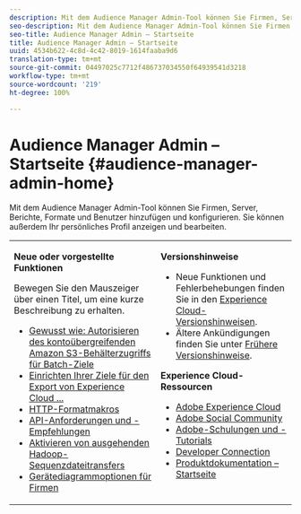 ```yaml
---
description: Mit dem Audience Manager Admin-Tool können Sie Firmen, Server, Berichte, Formate und Benutzer hinzufügen und konfigurieren. Sie können außerdem Ihr persönliches Profil anzeigen und bearbeiten.
seo-description: Mit dem Audience Manager Admin-Tool können Sie Firmen, Server, Berichte, Formate und Benutzer hinzufügen und konfigurieren. Sie können außerdem Ihr persönliches Profil anzeigen und bearbeiten.
seo-title: Audience Manager Admin – Startseite
title: Audience Manager Admin – Startseite
uuid: 4534b622-4c8d-4c42-8019-1614faaba9d6
translation-type: tm+mt
source-git-commit: 04497025c7712f486737034550f64939541d3218
workflow-type: tm+mt
source-wordcount: '219'
ht-degree: 100%

---
```



# Audience Manager Admin – Startseite {#audience-manager-admin-home}

Mit dem Audience Manager Admin-Tool können Sie Firmen, Server, Berichte, Formate und Benutzer hinzufügen und konfigurieren. Sie können außerdem Ihr persönliches Profil anzeigen und bearbeiten.

<table id="table_882B0982144442F79328A4FA45BD5C7E" frame="none"> 
 <tbody> 
  <tr> 
   <td colname="col1" colsep="0" rowsep="0" valign="top"> <p class="head"> <b>Neue oder vorgestellte Funktionen</b> </p> <p>Bewegen Sie den Mauszeiger über einen Titel, um eine kurze Beschreibung zu erhalten. </p> <p> 
     <ul id="ul_A0416FDB65EB4774821C05664E14AB86"> 
      <li id="li_C528ED722C7241C8A0F492B250322EA7"><a href="admin-servers/admin-authorize-s3-cross-bucket.md#task_20B12994C5484A9D8CC40DF6F456CBE7"> Gewusst wie: Autorisieren des kontoübergreifenden Amazon S3-Behälterzugriffs für Batch-Ziele</a> </li> 
      <li id="li_582FD48ADC894E00AE5961E2E80A3A92"><a href="admin-destination-troubleshooting.md#set-up-destinations-export"> Einrichten Ihrer Ziele für den Export von Experience Cloud ...</a> </li> 
      <li id="li_AB7BFF82D42649F3B72DA7737B05E355"><a href="formats/web-formats.md#reference_C392124A5F3F42E49F8AADDBA601ADFE"> HTTP-Formatmakros</a> </li> 
      <li id="li_FEC2B72DC2A04BEAAC36259C0882CECB"><a href="admin-oauth2/aam-admin-api-requirements.md#concept_A7FAC9443CF34974A873E6B787616421"> API-Anforderungen und -Empfehlungen</a> </li> 
      <li id="li_5994853C069A44B2A1A8F3169119F001"><a href="formats/enable-outbound-seq.md#concept_526744C9433F40BF8269E18245B2F0BD"> Aktivieren von ausgehenden Hadoop-Sequenzdateitransfers</a> </li> 
      <li id="li_EC1DE0200F4B4EA1A7FBAB6A05D9F746"><a href="companies/admin-device-graph-options.md#concept_563615F1018340C683E0EE075F8F639D"> Gerätediagrammoptionen für Firmen</a> </li> 
     </ul> </p> </td> 
   <td colname="col2" valign="top"> <p class="head"><b>Versionshinweise</b> </p> 
    <ul id="ul_1AA5CED5DA0F4B78B8BC4D74539E97EF"> 
     <li id="li_1B636241BCC14468980CF415B15A875F">Neue Funktionen und Fehlerbehebungen finden Sie in den <a href="https://marketing.adobe.com/resources/help/de_DE/whatsnew/" format="https" scope="external">Experience Cloud-Versionshinweisen</a>. </li> 
     <li id="li_6AD053625237446FB9B581772896F64F">Ältere Ankündigungen finden Sie unter <a href="https://marketing.adobe.com/resources/help/de_DE/whatsnew/c_legacy_releases.html" format="https" scope="external">Frühere Versionshinweise</a>. </li> 
    </ul> <p class="head"> <b>Experience Cloud-Ressourcen</b> </p> 
    <ul id="ul_F8DE07F1ADBC411E894751F927BB1477"> 
     <li id="li_09B0F2E487CA4C55A723ACB5901C7B49"><a href="https://www.adobe.com/de/marketing-cloud.html" format="http" scope="external"> Adobe Experience Cloud</a> </li> 
     <li id="li_B89CEA08B4954C6ABA2BBDA803A88427"> <a href="https://helpx.adobe.com/de/support/social.html" format="http" scope="external"> Adobe Social Community</a> </li> 
     <li id="li_4F16686C311743C484013D84971EEBD3"> <a href="https://helpx.adobe.com/learning.html?promoid=KAUDK" format="https" scope="external"> Adobe-Schulungen und -Tutorials</a> </li> 
     <li id="li_32581A0A26CB4F43833D607221154188"><a href="https://marketing.adobe.com/developer/" format="https" scope="external"> Developer Connection</a> </li> 
     <li id="li_49B2B95B1B4540C9A967F7DDBB4EB457"><a href="https://marketing.adobe.com/resources/help/en_US/home/index.html" format="https" scope="external"> Produktdokumentation – Startseite</a> </li> 
    </ul> </td> 
  </tr> 
 </tbody> 
</table>